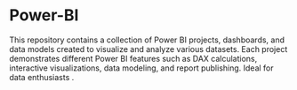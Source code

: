# Power-BI
This repository contains a collection of Power BI projects, dashboards, and data models created to visualize and analyze various datasets. Each project demonstrates different Power BI features such as DAX calculations, interactive visualizations, data modeling, and report publishing. Ideal for data enthusiasts .
